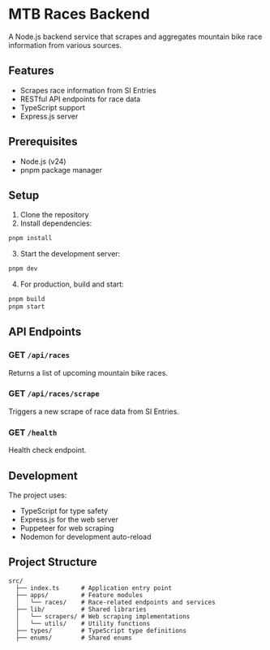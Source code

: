 # MTB Races Backend

A Node.js backend service that scrapes and aggregates mountain bike race information from various sources.

## Features

-   Scrapes race information from SI Entries
-   RESTful API endpoints for race data
-   TypeScript support
-   Express.js server

## Prerequisites

-   Node.js (v24)
-   pnpm package manager

## Setup

1. Clone the repository
2. Install dependencies:

```bash
pnpm install
```

3. Start the development server:

```bash
pnpm dev
```

4. For production, build and start:

```bash
pnpm build
pnpm start
```

## API Endpoints

### GET `/api/races`

Returns a list of upcoming mountain bike races.

### GET `/api/races/scrape`

Triggers a new scrape of race data from SI Entries.

### GET `/health`

Health check endpoint.

## Development

The project uses:

-   TypeScript for type safety
-   Express.js for the web server
-   Puppeteer for web scraping
-   Nodemon for development auto-reload

## Project Structure

```
src/
  ├── index.ts      # Application entry point
  ├── apps/         # Feature modules
  │   └── races/    # Race-related endpoints and services
  ├── lib/          # Shared libraries
  │   └── scrapers/ # Web scraping implementations
  │   └── utils/    # Utility functions
  ├── types/        # TypeScript type definitions
  ├── enums/        # Shared enums
```
